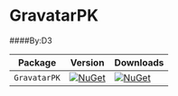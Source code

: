 # GravatarPK
####By:D3

| Package | Version | Downloads |
|---------|-------|-------|
| `GravatarPK` | [![NuGet](https://img.shields.io/nuget/v/GravatarPK.svg)](https://nuget.org/packages/GravatarPK) | [![NuGet](https://img.shields.io/nuget/v/GravatarPK.svg)](https://nuget.org/packages/GravatarPK)
